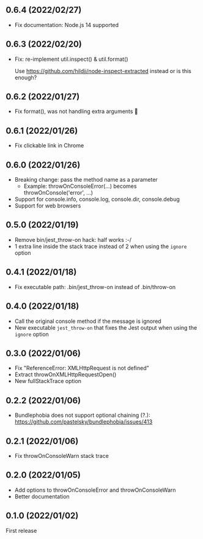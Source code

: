 ## 0.6.4 (2022/02/27)

- Fix documentation: Node.js 14 supported

## 0.6.3 (2022/02/20)

- Fix: re-implement util.inspect() & util.format()

  Use https://github.com/hildjj/node-inspect-extracted instead or is this enough?

## 0.6.2 (2022/01/27)

- Fix format(), was not handling extra arguments 🤦

## 0.6.1 (2022/01/26)

- Fix clickable link in Chrome

## 0.6.0 (2022/01/26)

- Breaking change: pass the method name as a parameter
  - Example: throwOnConsoleError(...) becomes throwOnConsole('error', ...)
- Support for console.info, console.log, console.dir, console.debug
- Support for web browsers

## 0.5.0 (2022/01/19)

- Remove bin/jest_throw-on hack: half works :-/
- 1 extra line inside the stack trace instead of 2 when using the `ignore` option

## 0.4.1 (2022/01/18)

- Fix executable path: .bin/jest_throw-on instead of .bin/throw-on

## 0.4.0 (2022/01/18)

- Call the original console method if the message is ignored
- New executable `jest_throw-on` that fixes the Jest output when using the `ignore` option

## 0.3.0 (2022/01/06)

- Fix "ReferenceError: XMLHttpRequest is not defined"
- Extract throwOnXMLHttpRequestOpen()
- New fullStackTrace option

## 0.2.2 (2022/01/06)

- Bundlephobia does not support optional chaining (?.): https://github.com/pastelsky/bundlephobia/issues/413

## 0.2.1 (2022/01/06)

- Fix throwOnConsoleWarn stack trace

## 0.2.0 (2022/01/05)

- Add options to throwOnConsoleError and throwOnConsoleWarn
- Better documentation

## 0.1.0 (2022/01/02)

First release
